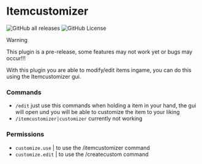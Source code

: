 # Itemcustomizer
![GitHub all releases](https://img.shields.io/github/downloads/Vxrpenter/Itemcustomizer/total?style=flat-square&color=%233A768E)
![GitHub License](https://img.shields.io/github/license/Vxrpenter/Itemcustomizer?style=flat-square&color=%233A768E)
> [!WARNING]
> This plugin is a pre-release, some features may not work yet or bugs may occur!!!

With this plugin you are able to modify/edit items ingame, you can do this
using the Itemcustomizer gui.

### Commands
- `/edit` just use this commands when holding a item in your hand, the gui will open und you
                 will be able to customize the item to your liking
- `/itemcustomizer|customizer` currently not working

### Permissions
- `customize.use` | to use the /itemcustomizer command
- `customize.edit` | to use the /createcustom command
